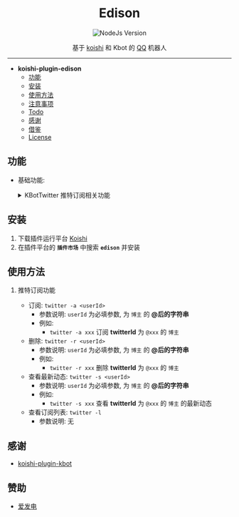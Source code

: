 <div align="center">

# Edison

![NodeJs Version](https://img.shields.io/badge/NodeJs-18-blue)

基于 [koishi](../../../../koishijs/koishi) 和 Kbot 的 [QQ](../../../../Mrs4s/go-cqhttp) 机器人

</div>

---

- **koishi-plugin-edison**
  - [功能](#功能)
  - [安装](#安装)
  - [使用方法](#使用方法)
  - [注意事项](#注意事项)
  - [Todo](#todo)
  - [感谢](#感谢)
  - [借鉴](#借鉴)
  - [License](#license)

## 功能

- 基础功能:

  <details>

    <summary>KBotTwitter 推特订阅相关功能</summary>

    **订阅/删除**: 订阅/删除推特博主

    **查看最新动态**: 查看推特博主最新动态

    **查看订阅列表**: 查看订阅的推特博主列表
  </details>

## 安装

1. 下载插件运行平台 [Koishi](https://koishi.chat/)
2. 在插件平台的 **`插件市场`** 中搜索 **`edison`** 并安装

## 使用方法


1. 推特订阅功能

    - 订阅: `twitter -a <userId>`
      - 参数说明: `userId` 为必填参数, 为 `博主` 的 **@后的字符串**
      - 例如:
        - `twitter -a xxx` 订阅 **twitterId** 为 `@xxx` 的 `博主`
    - 删除: `twitter -r <userId>`
      - 参数说明: `userId` 为必填参数, 为 `博主` 的 **@后的字符串**
      - 例如:
        - `twitter -r xxx` 删除 **twitterId** 为 `@xxx` 的 `博主`
    - 查看最新动态: `twitter -s <userId>`
      - 参数说明: `userId` 为必填参数, 为 `博主` 的 **@后的字符串**
      - 例如:
        - `twitter -s xxx` 查看 **twitterId** 为 `@xxx` 的 `博主` 的最新动态
    - 查看订阅列表: `twitter -l`
      - 参数说明: 无

## 感谢

- [koishi-plugin-kbot](https://github.com/Kabuda-czh/koishi-plugin-kbot)

## 赞助

- [爱发电](https://afdian.net/a/kbd-dev)